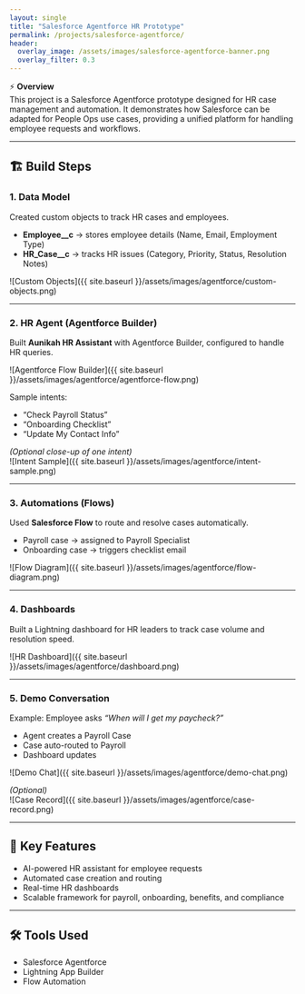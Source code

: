 ```yaml
---
layout: single
title: "Salesforce Agentforce HR Prototype"
permalink: /projects/salesforce-agentforce/
header:
  overlay_image: /assets/images/salesforce-agentforce-banner.png
  overlay_filter: 0.3
---
```


⚡ **Overview**  
This project is a Salesforce Agentforce prototype designed for HR case management and automation. It demonstrates how Salesforce can be adapted for People Ops use cases, providing a unified platform for handling employee requests and workflows.  

---

## 🏗️ Build Steps

### 1. Data Model
Created custom objects to track HR cases and employees.  
- **Employee__c** → stores employee details (Name, Email, Employment Type)  
- **HR_Case__c** → tracks HR issues (Category, Priority, Status, Resolution Notes)  

![Custom Objects]({{ site.baseurl }}/assets/images/agentforce/custom-objects.png)  

---

### 2. HR Agent (Agentforce Builder)
Built **Aunikah HR Assistant** with Agentforce Builder, configured to handle HR queries.  

![Agentforce Flow Builder]({{ site.baseurl }}/assets/images/agentforce/agentforce-flow.png)  

Sample intents:  
- “Check Payroll Status”  
- “Onboarding Checklist”  
- “Update My Contact Info”  

*(Optional close-up of one intent)*  
![Intent Sample]({{ site.baseurl }}/assets/images/agentforce/intent-sample.png)  

---

### 3. Automations (Flows)
Used **Salesforce Flow** to route and resolve cases automatically.  
- Payroll case → assigned to Payroll Specialist  
- Onboarding case → triggers checklist email  

![Flow Diagram]({{ site.baseurl }}/assets/images/agentforce/flow-diagram.png)  

---

### 4. Dashboards
Built a Lightning dashboard for HR leaders to track case volume and resolution speed.  

![HR Dashboard]({{ site.baseurl }}/assets/images/agentforce/dashboard.png)  

---

### 5. Demo Conversation
Example: Employee asks *“When will I get my paycheck?”*  
- Agent creates a Payroll Case  
- Case auto-routed to Payroll  
- Dashboard updates  

![Demo Chat]({{ site.baseurl }}/assets/images/agentforce/demo-chat.png)  

*(Optional)*  
![Case Record]({{ site.baseurl }}/assets/images/agentforce/case-record.png)  

---

## 🔑 Key Features
- AI-powered HR assistant for employee requests  
- Automated case creation and routing  
- Real-time HR dashboards  
- Scalable framework for payroll, onboarding, benefits, and compliance  

---

## 🛠 Tools Used
- Salesforce Agentforce  
- Lightning App Builder  
- Flow Automation  
